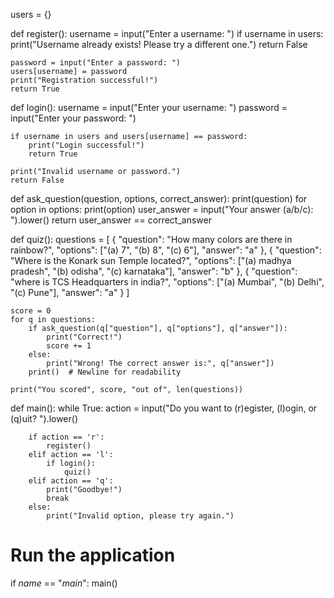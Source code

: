 
users = {}

def register():
    username = input("Enter a username: ")
    if username in users:
        print("Username already exists! Please try a different one.")
        return False
    
    password = input("Enter a password: ")
    users[username] = password
    print("Registration successful!")
    return True

def login():
    username = input("Enter your username: ")
    password = input("Enter your password: ")
    
    if username in users and users[username] == password:
        print("Login successful!")
        return True
    
    print("Invalid username or password.")
    return False

def ask_question(question, options, correct_answer):
    print(question)
    for option in options:
        print(option)
    user_answer = input("Your answer (a/b/c): ").lower()
    return user_answer == correct_answer

def quiz():
    questions = [
        {
            "question": "How many colors are there in rainbow?",
            "options": ["(a) 7", "(b) 8", "(c) 6"],
            "answer": "a"
        },
        {
            "question": "Where is the Konark sun Temple located?",
            "options": ["(a) madhya pradesh", "(b) odisha", "(c) karnataka"],
            "answer": "b"
        },
        {
            "question": "where is TCS Headquarters in india?",
            "options": ["(a) Mumbai", "(b) Delhi", "(c) Pune"],
            "answer": "a"
        }
    ]

    score = 0
    for q in questions:
        if ask_question(q["question"], q["options"], q["answer"]):
            print("Correct!")
            score += 1
        else:
            print("Wrong! The correct answer is:", q["answer"])
        print()  # Newline for readability

    print("You scored", score, "out of", len(questions))

def main():
    while True:
        action = input("Do you want to (r)egister, (l)ogin, or (q)uit? ").lower()
        
        if action == 'r':
            register()
        elif action == 'l':
            if login():
                quiz()
        elif action == 'q':
            print("Goodbye!")
            break
        else:
            print("Invalid option, please try again.")

# Run the application
if _name_ == "_main_":
  main()
